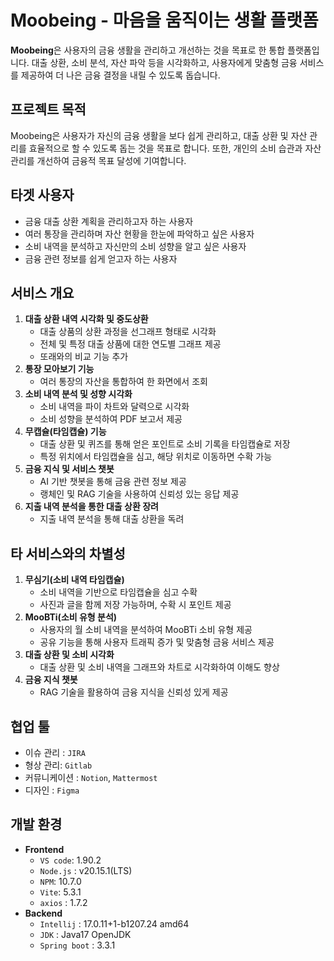 # Moobeing - 마음을 움직이는 생활 플랫폼

**Moobeing**은 사용자의 금융 생활을 관리하고 개선하는 것을 목표로 한 통합 플랫폼입니다. 대출 상환, 소비 분석, 자산 파악 등을 시각화하고, 사용자에게 맞춤형 금융 서비스를 제공하여 더 나은 금융 결정을 내릴 수 있도록 돕습니다.

## 프로젝트 목적

Moobeing은 사용자가 자신의 금융 생활을 보다 쉽게 관리하고, 대출 상환 및 자산 관리를 효율적으로 할 수 있도록 돕는 것을 목표로 합니다. 또한, 개인의 소비 습관과 자산 관리를 개선하여 금융적 목표 달성에 기여합니다.

## 타겟 사용자

- 금융 대출 상환 계획을 관리하고자 하는 사용자
- 여러 통장을 관리하며 자산 현황을 한눈에 파악하고 싶은 사용자
- 소비 내역을 분석하고 자신만의 소비 성향을 알고 싶은 사용자
- 금융 관련 정보를 쉽게 얻고자 하는 사용자

## 서비스 개요

1. **대출 상환 내역 시각화 및 중도상환**
    - 대출 상품의 상환 과정을 선그래프 형태로 시각화
    - 전체 및 특정 대출 상품에 대한 연도별 그래프 제공
    - 또래와의 비교 기능 추가
2. **통장 모아보기 기능**
    - 여러 통장의 자산을 통합하여 한 화면에서 조회
3. **소비 내역 분석 및 성향 시각화**
    - 소비 내역을 파이 차트와 달력으로 시각화
    - 소비 성향을 분석하여 PDF 보고서 제공
4. **무캡슐(타임캡슐) 기능**
    - 대출 상환 및 퀴즈를 통해 얻은 포인트로 소비 기록을 타임캡슐로 저장
    - 특정 위치에서 타임캡슐을 심고, 해당 위치로 이동하면 수확 가능
5. **금융 지식 및 서비스 챗봇**
    - AI 기반 챗봇을 통해 금융 관련 정보 제공
    - 랭체인 및 RAG 기술을 사용하여 신뢰성 있는 응답 제공
6. **지출 내역 분석을 통한 대출 상환 장려**
    - 지출 내역 분석을 통해 대출 상환을 독려

## 타 서비스와의 차별성

1. **무심기(소비 내역 타임캡슐)**
    - 소비 내역을 기반으로 타임캡슐을 심고 수확
    - 사진과 글을 함께 저장 가능하며, 수확 시 포인트 제공
2. **MooBTi(소비 유형 분석)**
    - 사용자의 월 소비 내역을 분석하여 MooBTi 소비 유형 제공
    - 공유 기능을 통해 사용자 트래픽 증가 및 맞춤형 금융 서비스 제공
3. **대출 상환 및 소비 시각화**
    - 대출 상환 및 소비 내역을 그래프와 차트로 시각화하여 이해도 향상
4. **금융 지식 챗봇**
    - RAG 기술을 활용하여 금융 지식을 신뢰성 있게 제공

## 협업 툴

- 이슈 관리 : `JIRA`
- 형상 관리: `Gitlab`
- 커뮤니케이션 : `Notion`, `Mattermost`
- 디자인 : `Figma`

## 개발 환경

- **Frontend**
    - `VS code`: 1.90.2
    - `Node.js` : v20.15.1(LTS)
    - `NPM`: 10.7.0
    - `Vite`: 5.3.1
    - `axios` : 1.7.2
- **Backend**
    - `Intellij` : 17.0.11+1-b1207.24 amd64
    - `JDK` : Java17 OpenJDK
    - `Spring boot` : 3.3.1

